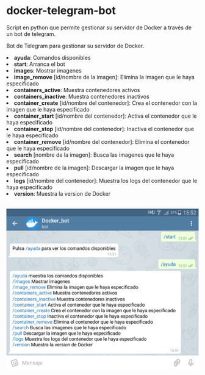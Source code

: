 # docker-telegram-bot
Script en python que permite gestionar su servidor de Docker a través de un bot de telegram.

Bot de Telegram para gestionar su servidor de Docker.

<li><strong>ayuda</strong>: Comandos disponibles</li>
<li><strong>start</strong>: Arranca el bot</li>
<li><strong>images</strong>: Mostrar imagenes</li>
<li><strong>image_remove</strong> [id/nombre de la imagen]: Elimina la imagen que le haya especificado</li>
<li><strong>containers_active</strong>: Muestra contenedores activos</li>
<li><strong>containers_inactive</strong>: Muestra contenedores inactivos</li>
<li><strong>container_create</strong> [id/nombre del contenedor]: Crea el contenedor con la imagen que le haya especificado</li>
<li><strong>container_start</strong> [id/nombre del contenedor]: Activa el contenedor que le haya especificado</li>
<li><strong>container_stop</strong> [id/nombre del contenedor]: Inactiva el contenedor que le haya especificado</li>
<li><strong>container_remove</strong> [id/nombre del contenedor]: Elimina el contenedor que le haya especificado</li>
<li><strong>search</strong> [nombre de la imagen]: Busca las imagenes que le haya especificado</li>
<li><strong>pull</strong> [id/nombre de la imagen]: Descargar la imagen que le haya especificado</li>
<li><strong>logs</strong> [id/nombre del contenedor]: Muestra los logs del contenedor que le haya especificado</li>
<li><strong>version</strong>: Muestra la version de Docker</li>

<br>

<p align="center"><img src="captura.png"></p>

